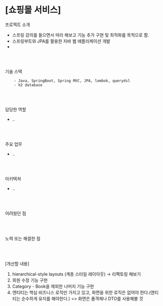 # [쇼핑몰 서비스]

프로젝트 소개
- 스프링 강의를 들으면서 따라 해보고 기능 추가 구현 및 최적화를 목적으로 함.
- 스프링부트와 JPA를 활용한 자바 웹 애플리케이션 개발
- 

<br>
<br>



기술 스택
```
    - Java, SpringBoot, Spring MVC, JPA, lombok, querydsl
    - h2 database
```

<br>
<br>


담당한 역할
- ..


<br>
<br>


주요 업무
- ..

<br>
<br>


아키텍쳐
- ..
   
<br>
<br>


어려웠던 점


<br>
<br>


노력 또는 해결한 점


<br>
<br>


[개선할 내용]
1. hierarchical-style layouts (계층 스타일 레이아웃) → 리팩토링 해보기
2. 회원 수정 기능 구현
3. Category - Book을 제외한 나머지 기능 구현
4. 엔티티는 핵심 비즈니스 로직만 가지고 있고, 화면을 위한 로직은 없어야 한다.(엔티티는 순수하게 유지를 해야한다.) => 화면은 폼객체나 DTO를 사용해볼 것
